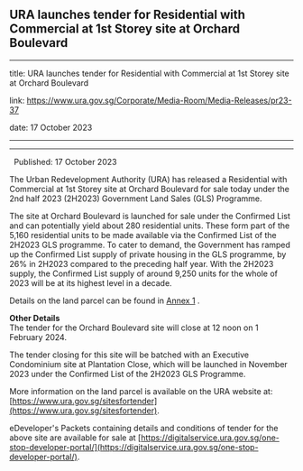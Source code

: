 ## URA launches tender for Residential with Commercial at 1st Storey site at Orchard Boulevard
---
title: URA launches tender for Residential with Commercial at 1st Storey site at Orchard Boulevard

link: https://www.ura.gov.sg/Corporate/Media-Room/Media-Releases/pr23-37

date: 17 October 2023

---

-------------------------------------------------------------------------------------------

  Published: 17 October 2023

The Urban Redevelopment Authority (URA) has released a Residential with Commercial at 1st Storey site at Orchard Boulevard for sale today under the 2nd half 2023 (2H2023) Government Land Sales (GLS) Programme.

The site at Orchard Boulevard is launched for sale under the Confirmed List and can potentially yield about 280 residential units. These form part of the 5,160 residential units to be made available via the Confirmed List of the 2H2023 GLS programme. To cater to demand, the Government has ramped up the Confirmed List supply of private housing in the GLS programme, by 26% in 2H2023 compared to the preceding half year. With the 2H2023 supply, the Confirmed List supply of around 9,250 units for the whole of 2023 will be at its highest level in a decade.   
  
Details on the land parcel can be found in [Annex 1](https://www.ura.gov.sg/-/media/Corporate/Media-Room/2023/Oct/pr23-37a_v3.pdf) .  
  
**Other Details**   
The tender for the Orchard Boulevard site will close at 12 noon on 1 February 2024.  
  
The tender closing for this site will be batched with an Executive Condominium site at Plantation Close, which will be launched in November 2023 under the Confirmed List of the 2H2023 GLS Programme.  
  
More information on the land parcel is available on the URA website at: [https://www.ura.gov.sg/sitesfortender](https://www.ura.gov.sg/sitesfortender).  
  
eDeveloper's Packets containing details and conditions of tender for the above site are available for sale at [https://digitalservice.ura.gov.sg/one-stop-developer-portal/](https://digitalservice.ura.gov.sg/one-stop-developer-portal/).